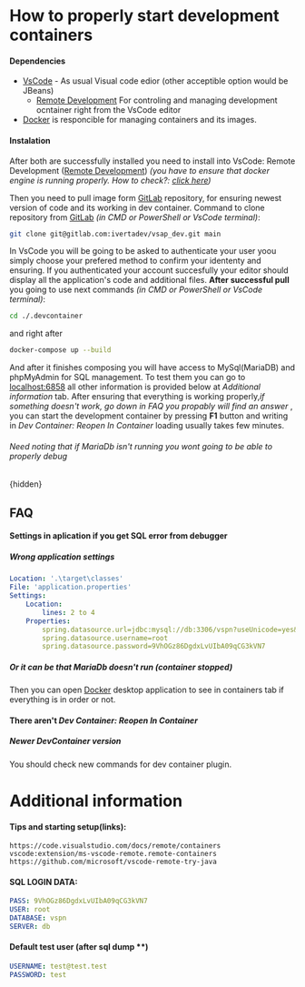 # How to properly start development containers

#### Dependencies
- [VsCode] - As usual Visual code edior (other acceptible option would be JBeans)
    - [Remote Development] For controling and managing development ocntainer right from the VsCode editor
- [Docker] is responcible for managing containers and its images.

#### Instalation
After both are successfully installed you need to install into VsCode: Remote Development ([Remote Development]) *(you have to ensure that docker engine is running properly. How to check?: [click here](https://www.kindacode.com/article/how-to-check-docker-desktop-and-docker-engine-versions/))*

Then you need to pull image form [GitLab] repository, for ensuring newest version of code and its working in dev container.
Command to clone repository from [GitLab] *(in CMD or PowerShell or VsCode terminal)*:
```sh
git clone git@gitlab.com:ivertadev/vsap_dev.git main
```
In VsCode you will be going to be asked to authenticate your user yoou simply choose your prefered method to confirm your idententy and ensuring. If you authenticated your account succesfully your editor should display all the application's code and additional files. **After successful pull** you going to use next commands  *(in CMD or PowerShell or VsCode terminal)*:
```sh
cd ./.devcontainer
```
and right after 
```sh
docker-compose up --build
```
And after it finishes composing you will have access to MySql(MariaDB) and phpMyAdmin for SQL management. To test them you can go to [localhost:6858](http://localhost:6858) all other information is provided below at *Additional information* tab.
After ensuring that everything is working properly,*if something doesn't work, go down in FAQ you propably will find an answer* , you can start the development container by pressing **F1** button and writing in *Dev Container: Reopen In Container* loading usually takes few minutes.
###### Need noting that if MariaDb isn't running you wont going to be able to properly debug
{hidden}

## FAQ
#### Settings in aplication if you get SQL error from debugger
##### Wrong application settings
```yml
Location: '.\target\classes'
File: 'application.properties'
Settings:
	Location: 
	    lines: 2 to 4
	Properties:
		spring.datasource.url=jdbc:mysql://db:3306/vspn?useUnicode=yes&characterEncoding=UTF-8
		spring.datasource.username=root
		spring.datasource.password=9VhOGz86DgdxLvUIbA09qCG3kVN7
```
##### Or it can be that MariaDb doesn't run (container stopped)
Then you can open [Docker] desktop application to see in containers tab if everything is in order or not.
#### There aren't *Dev Container: Reopen In Container*
##### Newer DevContainer version
You should check new commands for dev container plugin.
# Additional information
#### Tips and starting setup(links):
	https://code.visualstudio.com/docs/remote/containers
	vscode:extension/ms-vscode-remote.remote-containers
	https://github.com/microsoft/vscode-remote-try-java
#### SQL LOGIN DATA:
```yml
PASS: 9VhOGz86DgdxLvUIbA09qCG3kVN7
USER: root
DATABASE: vspn
SERVER: db
```
#### Default test user (after sql dump **)
```yml
USERNAME: test@test.test
PASSWORD: test
```
[//]: #
   [VsCode]: <https://code.visualstudio.com/>
   [Remote Development]: <https://marketplace.visualstudio.com/items?itemName=ms-vscode-remote.vscode-remote-extensionpack>
   [Docker]: <https://www.docker.com/>
   [GitLab]: <https://gitlab.com>